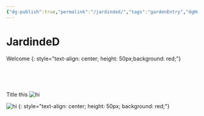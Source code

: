 ```yaml
---
{"dg-publish":true,"permalink":"/jardinded/","tags":"gardenEntry","dgHomeLink":true,"dgPassFrontmatter":false}
---
```



# JardindeD

Welcome
{: style="text-align: center; height: 50px;background: red;"}


<p style='text-align: center; height: 50px;'  markdown="1">

Title this ![hi](https://i.imgur.com/ahewaNu.png)

</p> 



![hi](https://i.imgur.com/ahewaNu.png) 
{: style="text-align: center; height: 50px; background: red;"}

